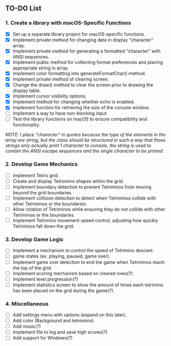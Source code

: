 ## TO-DO List

### 1. Create a library with macOS-Specific Functions
- [x] Set up a separate library project for macOS-specific functions.
- [x] Implement private method for changing data in display "character" array.
- [x] Implement private method for generating a formatted "character" with ANSI sequences.
- [x] Implement public method for collecting format preferences and placing appropriate string in array.
- [x] Implement color formatting into generateFormatChar() method.
- [x] Implement private method of clearing screen.
- [x] Change the draw() method to clear the screen prior to drawing the display table.
- [x] Implement cursor visibility options.
- [x] Implement method for changing whether echo is enabled.
- [x] Implement function for retrieving the size of the console window.
- [ ] Implement a way to have non-blocking input
- [ ] Test the library functions on macOS to ensure compatibility and functionality.

*NOTE: I place "character" in quotes because the type of the elements in the array are string, but the class should be structured in such a way that those strings only actually print 1 character to console, the string is used to contain the ANSI escape sequences and the single character to be printed*

### 2. Develop Game Mechanics
- [ ] Implement Tetris grid.
- [ ] Create and display Tetromino shapes within the grid.
- [ ] Implement boundary detection to prevent Tetriminos from moving beyond the grid boundaries.
- [ ] Implement collision detection to detect when Tetriminos collide with other Tetriminos or the boundaries.
- [ ] Allow rotation of Tetriminos while ensuring they do not collide with other Tetriminos or the boundaries.
- [ ] Implement Tetrimino movement speed control, adjusting how quickly Tetriminos fall down the grid.

### 3. Develop Game Logic
- [ ] Implement a mechanism to control the speed of Tetrimino descent.
- [ ] game states (ex. playing, paused, game over).
- [ ] Implement game over detection to end the game when Tetriminos reach the top of the grid.
- [ ] Implement scoring mechanism based on cleared rows(?).
- [ ] Implement level progression(?)
- [ ] Implement statistics screen to show the amount of times each tetrimino has been placed on the grid during the game(?).

### 4. Miscellaneous
- [ ] Add settings menu with options (expand on this later).
- [ ] Add color (Background and tetromino)
- [ ] Add music(?)
- [ ] Implement file to log and save high scores(?)
- [ ] Add support for Windows(?)
